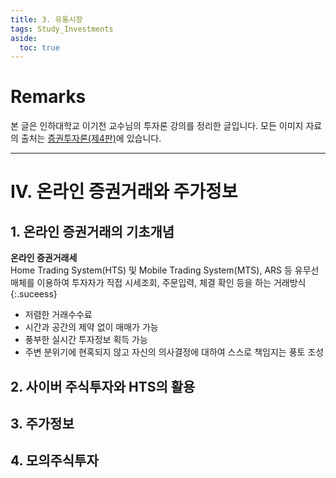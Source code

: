 ```yaml
---
title: 3. 유통시장
tags: Study_Investments
aside:
  toc: true
---
```


# Remarks
본 글은 인하대학교 이기천 교수님의 투자론 강의를 정리한 글입니다.
모든 이미지 자료의 출처는 [증권투자론(제4판)](http://www.yulgokbooks.co.kr/shop/book.php?ptype=view&prdcode=1803290076&catcode=11000000&page=1&catcode=11000000)에 있습니다.

<!--more-->

---

# IV. 온라인 증권거래와 주가정보
## 1. 온라인 증권거래의 기초개념
**온라인 증권거래세**  
Home Trading System(HTS) 및 Mobile Trading System(MTS), ARS 등 유무선 매체를 이용하여 투자자가 직접 시세조회, 주문입력, 체결 확인 등을 하는 거래방식
{:.suceess}

- 저렴한 거래수수료
- 시간과 공간의 제약 없이 매매가 가능
- 풍부한 실시간 투자정보 획득 가능
- 주변 분위기에 현혹되지 않고 자신의 의사결정에 대하여 스스로 책임지는 풍토 조성



## 2. 사이버 주식투자와 HTS의 활용


## 3. 주가정보


## 4. 모의주식투자